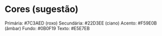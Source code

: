 # Cores (sugestão)
Primária: #7C3AED (roxo)
Secundária: #22D3EE (ciano)
Acento: #F59E0B (âmbar)
Fundo: #0B0F19
Texto: #E5E7EB
